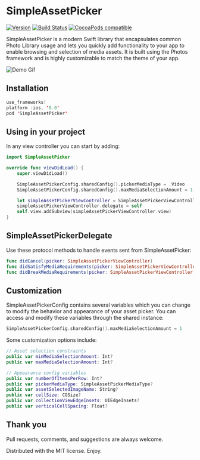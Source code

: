 # SimpleAssetPicker

[![Version](https://img.shields.io/github/release/jmkr/SimpleAssetPicker.svg)](https://github.com/jmkr/SimpleAssetPicker/releases)
[![Build Status](https://travis-ci.org/jmkr/SimpleAssetPicker.svg?branch=master)](https://travis-ci.org/jmkr/SimpleAssetPicker) 
[![CocoaPods compatible](https://img.shields.io/cocoapods/v/SimpleAssetPicker.svg)](https://cocoapods.org/pods/SimpleAssetPicker)



SimpleAssetPicker is a modern Swift library that encapsulates common Photo Library usage and lets you quickly add functionality to your app to enable browsing and selection of media assets. It is built using the Photos framework and is highly customizable to match the theme of your app.



![Demo Gif](https://www.meeker.io/assets/sapDemoGif.gif "SimpleAssetPicker Demo Gif")

## Installation
```swift
use_frameworks!
platform :ios, '8.0'
pod 'SimpleAssetPicker'
```

## Using in your project
In any view controller you can start by adding:
```swift
import SimpleAssetPicker

override func viewDidLoad() {
    super.viewDidLoad()

    SimpleAssetPickerConfig.sharedConfig().pickerMediaType = .Video
    SimpleAssetPickerConfig.sharedConfig().maxMediaSelectionAmount = 1

    let simpleAssetPickerViewController = SimpleAssetPickerViewController()
    simpleAssetPickerViewController.delegate = self
    self.view.addSubview(simpleAssetPickerViewController.view)
}
```

## SimpleAssetPickerDelegate
Use these protocol methods to handle events sent from SimpleAssetPicker:
```swift
func didCancel(picker: SimpleAssetPickerViewController)
func didSatisfyMediaRequirements(picker: SimpleAssetPickerViewController, assets: [PHAsset]?)
func didBreakMediaRequirements(picker: SimpleAssetPickerViewController)
```

## Customization
SimpleAssetPickerConfig contains several variables which you can change to modify the behavior and appearance of your asset picker. You can access and modify these variables through the shared instance:
```swift
SimpleAssetPickerConfig.sharedConfig().maxMediaSelectionAmount = 1
```

Some customization options include:
```swift
// Asset selection constraints
public var minMediaSelectionAmount: Int?
public var maxMediaSelectionAmount: Int?

// Appearance config variables
public var numberOfItemsPerRow: Int?
public var pickerMediaType: SimpleAssetPickerMediaType?
public var assetSelectedImageName: String?
public var cellSize: CGSize?
public var collectionViewEdgeInsets: UIEdgeInsets?
public var verticalCellSpacing: Float?
```

## Thank you
Pull requests, comments, and suggestions are always welcome.

Distributed with the MIT license. Enjoy.
